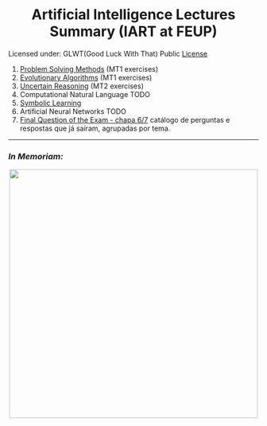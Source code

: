 <h1 align="center">Artificial Intelligence Lectures Summary (IART at FEUP)</h1>

Licensed under: GLWT(Good Luck With That) Public [License](license)

 1. [Problem Solving Methods](summary/problem_solving_methods.md) (MT1 exercises)
 3. [Evolutionary Algorithms](summary/evolution_algorithms.md) (MT1 exercises)
 5. [Uncertain Reasoning](summary/uncertain_reasoning.md) (MT2 exercises)
 7. Computational Natural Language TODO
 8. [Symbolic Learning](summary/symbolic_learning.md)
 9. Artificial Neural Networks TODO
 10. [Final Question of the Exam - chapa 6/7](summary/last_question.md) catálogo de perguntas e respostas que já saíram, agrupadas por tema.

---

<h3><i>In Memoriam:</i></h3>

<p align="center"><img src="https://upload.wikimedia.org/wikipedia/commons/thumb/b/b3/Comic_Sans_sample.svg/2000px-Comic_Sans_sample.svg.png" width="500px"/></p>
